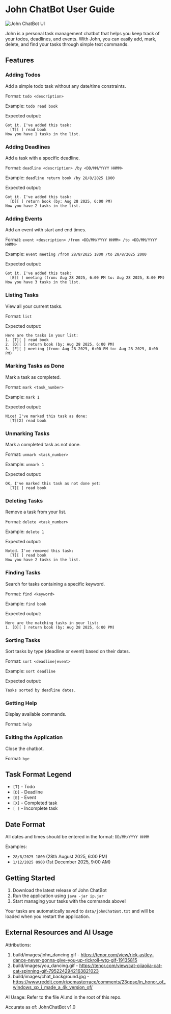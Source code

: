 # John ChatBot User Guide

![John ChatBot UI](Ui.png)

John is a personal task management chatbot that helps you keep track of your todos, deadlines, and events. With John, you can easily add, mark, delete, and find your tasks through simple text commands.

## Features

### Adding Todos

Add a simple todo task without any date/time constraints.

Format: `todo <description>`

Example: `todo read book`

Expected output:
```
Got it. I've added this task:
  [T][ ] read book
Now you have 1 tasks in the list.
```

### Adding Deadlines

Add a task with a specific deadline.

Format: `deadline <description> /by <DD/MM/YYYY HHMM>`

Example: `deadline return book /by 28/8/2025 1800`

Expected output:
```
Got it. I've added this task:
  [D][ ] return book (by: Aug 28 2025, 6:00 PM)
Now you have 2 tasks in the list.
```

### Adding Events

Add an event with start and end times.

Format: `event <description> /from <DD/MM/YYYY HHMM> /to <DD/MM/YYYY HHMM>`

Example: `event meeting /from 28/8/2025 1800 /to 28/8/2025 2000`

Expected output:
```
Got it. I've added this task:
  [E][ ] meeting (from: Aug 28 2025, 6:00 PM to: Aug 28 2025, 8:00 PM)
Now you have 3 tasks in the list.
```

### Listing Tasks

View all your current tasks.

Format: `list`

Expected output:
```
Here are the tasks in your list:
1. [T][ ] read book
2. [D][ ] return book (by: Aug 28 2025, 6:00 PM)
3. [E][ ] meeting (from: Aug 28 2025, 6:00 PM to: Aug 28 2025, 8:00 PM)
```

### Marking Tasks as Done

Mark a task as completed.

Format: `mark <task_number>`

Example: `mark 1`

Expected output:
```
Nice! I've marked this task as done:
  [T][X] read book
```

### Unmarking Tasks

Mark a completed task as not done.

Format: `unmark <task_number>`

Example: `unmark 1`

Expected output:
```
OK, I've marked this task as not done yet:
  [T][ ] read book
```

### Deleting Tasks

Remove a task from your list.

Format: `delete <task_number>`

Example: `delete 1`

Expected output:
```
Noted. I've removed this task:
  [T][ ] read book
Now you have 2 tasks in the list.
```

### Finding Tasks

Search for tasks containing a specific keyword.

Format: `find <keyword>`

Example: `find book`

Expected output:
```
Here are the matching tasks in your list:
1. [D][ ] return book (by: Aug 28 2025, 6:00 PM)
```

### Sorting Tasks

Sort tasks by type (deadline or event) based on their dates.

Format: `sort <deadline|event>`

Example: `sort deadline`

Expected output:
```
Tasks sorted by deadline dates.
```

### Getting Help

Display available commands.

Format: `help`

### Exiting the Application

Close the chatbot.

Format: `bye`

## Task Format Legend

- `[T]` - Todo
- `[D]` - Deadline  
- `[E]` - Event
- `[X]` - Completed task
- `[ ]` - Incomplete task

## Date Format

All dates and times should be entered in the format: `DD/MM/YYYY HHMM`

Examples:
- `28/8/2025 1800` (28th August 2025, 6:00 PM)
- `1/12/2025 0900` (1st December 2025, 9:00 AM)

## Getting Started

1. Download the latest release of John ChatBot
2. Run the application using `java -jar ip.jar`
3. Start managing your tasks with the commands above!

Your tasks are automatically saved to `data/johnChatBot.txt` and will be loaded when you restart the application.

## External Resources and AI Usage

Attributions:
1. build/images/john_dancing.gif - https://tenor.com/view/rick-astley-dance-never-gonna-give-you-up-rickroll-wtg-gif-19135815
2. build/images/you_dancing.gif - https://tenor.com/view/cat-oiiaoiia-cat-cat-spinning-gif-7952242942163821023
3. build/images/chat_background.jpg - https://www.reddit.com/r/pcmasterrace/comments/23qpse/in_honor_of_windows_xp_i_made_a_4k_version_of/

AI Usage: Refer to the file AI.md in the root of this repo.

Accurate as of: JohnChatBot v1.0